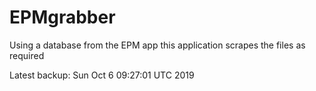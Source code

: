# EPMgrabber
Using a database from the EPM app this application scrapes the files as required


Latest backup: Sun Oct 6 09:27:01 UTC 2019
